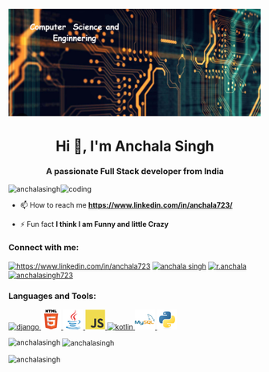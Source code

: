 ![logo](https://github.com/AnchalaSingh/AnchalaSingh/blob/main/banne2r.png)
<h1 align="center">Hi 👋, I'm Anchala Singh</h1>
<h3 align="center">A passionate Full Stack developer from India</h3>
<img align="right" alt="coding" width="400" src="https://media.tenor.com/S59bPkT0pqcAAAAC/programming.gif">

<p align="left"> <img src="https://komarev.com/ghpvc/?username=anchalasingh&label=Profile%20views&color=0e75b6&style=flat" alt="anchalasingh" /> </p>

- 📫 How to reach me **https://www.linkedin.com/in/anchala723/**

- ⚡ Fun fact **I think I am Funny and little Crazy**

<h3 align="left">Connect with me:</h3>
<p align="left">
<a href="https://www.linkedin.com/in/anchala723/" target="blank"><img align="center" src="https://raw.githubusercontent.com/rahuldkjain/github-profile-readme-generator/master/src/images/icons/Social/linked-in-alt.svg" alt="https://www.linkedin.com/in/anchala723" height="30" width="40" /></a>
<a href="https://fb.com/anchala singh" target="blank"><img align="center" src="https://raw.githubusercontent.com/rahuldkjain/github-profile-readme-generator/master/src/images/icons/Social/facebook.svg" alt="anchala singh" height="30" width="40" /></a>
<a href="https://instagram.com/r.anchala" target="blank"><img align="center" src="https://raw.githubusercontent.com/rahuldkjain/github-profile-readme-generator/master/src/images/icons/Social/instagram.svg" alt="r.anchala" height="30" width="40" /></a>
<a href="https://www.hackerrank.com/profile/anchalasingh723" target="blank"><img align="center" src="https://raw.githubusercontent.com/rahuldkjain/github-profile-readme-generator/master/src/images/icons/Social/hackerrank.svg" alt="anchalasingh723" height="30" width="40" /></a>
</p>

<h3 align="left">Languages and Tools:</h3>
<p align="left"> <a href="https://www.djangoproject.com/" target="_blank" rel="noreferrer"> <img src="https://cdn.worldvectorlogo.com/logos/django.svg" alt="django" width="40" height="40"/> </a> <a href="https://www.w3.org/html/" target="_blank" rel="noreferrer"> <img src="https://raw.githubusercontent.com/devicons/devicon/master/icons/html5/html5-original-wordmark.svg" alt="html5" width="40" height="40"/> </a> <a href="https://www.java.com" target="_blank" rel="noreferrer"> <img src="https://raw.githubusercontent.com/devicons/devicon/master/icons/java/java-original.svg" alt="java" width="40" height="40"/> </a> <a href="https://developer.mozilla.org/en-US/docs/Web/JavaScript" target="_blank" rel="noreferrer"> <img src="https://raw.githubusercontent.com/devicons/devicon/master/icons/javascript/javascript-original.svg" alt="javascript" width="40" height="40"/> </a> <a href="https://kotlinlang.org" target="_blank" rel="noreferrer"> <img src="https://www.vectorlogo.zone/logos/kotlinlang/kotlinlang-icon.svg" alt="kotlin" width="40" height="40"/> </a> <a href="https://www.mysql.com/" target="_blank" rel="noreferrer"> <img src="https://raw.githubusercontent.com/devicons/devicon/master/icons/mysql/mysql-original-wordmark.svg" alt="mysql" width="40" height="40"/> </a> <a href="https://www.python.org" target="_blank" rel="noreferrer"> <img src="https://raw.githubusercontent.com/devicons/devicon/master/icons/python/python-original.svg" alt="python" width="40" height="40"/> </a> </p>

<p><img align="left" src="https://github-readme-stats.vercel.app/api/top-langs?username=anchalasingh&show_icons=true&locale=en&layout=compact" alt="anchalasingh" /></p>

<p>&nbsp;<img align="center" src="https://github-readme-stats.vercel.app/api?username=anchalasingh&show_icons=true&locale=en" alt="anchalasingh" /></p>

<p><img align="center" src="https://github-readme-streak-stats.herokuapp.com/?user=anchalasingh&" alt="anchalasingh" /></p>
